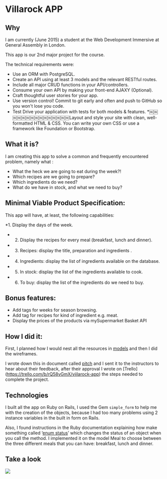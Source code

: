 # Villarock APP
## Why

I am currently (June 2015) a student at the Web Development Immersive at General Assembly in London.

This app is our 2nd major project for the course.

The technical requirements were:

* Use an ORM with PostgreSQL.
* Create an API using at least 3 models and the relevant RESTful routes.
* Include all major CRUD functions in your API/controllers.
* Consume your own API by making your front-end AJAXY (Optional).
* Craft thoughtful user stories for your app.
* Use version control! Commit to git early and often and push to GitHub so you won't lose you code. 
* Test Drive your application with tests for both models & features.
*￼￼￼￼￼￼￼￼￼￼￼￼￼￼￼Layout and style your site with clean, well-formatted HTML & CSS. You can write your own CSS or use a framework like Foundation or Bootstrap.

## What it is?

I am creating this app to solve a common and frequently encountered problem, namely what :

* What the heck we are going to eat during the week?! 
* Which recipes are we going to prepare? 
* Which ingredients do we need? 
* What do we have in stock, and what we need to buy?

## Minimal Viable Product Specification:
This app will have, at least, the following capabilities:

*1. Display the days of the week.
* 2. Display the recipes for every meal (breakfast, lunch and dinner).
* 3. Recipes: display the title, preparation and ingredients .
* 4. Ingredients: display the list of ingredients available on the database.
* 5. In stock: display the list of the ingredients available to cook.
* 6. To buy: display the list of the ingredients do we need to buy.

## Bonus features:

* Add tags for weeks for season browsing.
* Add tag for recipes for kind of ingredient e.g. meat.
* Display the prices of the products via mySupermarket Basket API

## How I did it:
First, I planned how I would nest all the resources in [models](http://pataruco.s3.amazonaws.com/ga/villarock_app/models_3.pdf) and then I did the wireframes.

I wrote down this in document called [pitch](http://pataruco.s3.amazonaws.com/ga/villarock_app/pitch_villarock.pdf) and I sent it to the instructors to hear about their feedback, after their approval I wrote on [Trello] (https://trello.com/b/rQ58vGmX/viilarock-app) the steps needed to complete the project.

## Technologies
I built all the app on Ruby on Rails, I used the Gem `simple_form` to help me with the creation of the objects, because I had too many problems using 2 instance variables in the built in form on Rails.

Also, I found instructions in the  Ruby documentation explaining how make something called ‘[enum status](http://edgeapi.rubyonrails.org/classes/ActiveRecord/Enum.html)’ which changes the status of an object when you call the method. I implemented it  on the model Meal to choose between the three different meals that you can have: breakfast, lunch and dinner.

## Take a look

![](http://pataruco.s3.amazonaws.com/ga/villarock_app/villarock-screen.png)